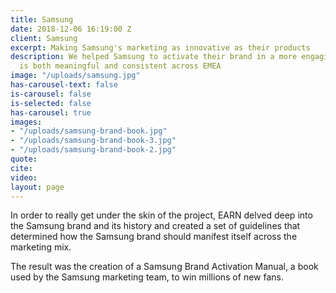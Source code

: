 ```yaml
---
title: Samsung
date: 2018-12-06 16:19:00 Z
client: Samsung
excerpt: Making Samsung's marketing as innovative as their products
description: We helped Samsung to activate their brand in a more engaging way that
  is both meaningful and consistent across EMEA
image: "/uploads/samsung.jpg"
has-carousel-text: false
is-carousel: false
is-selected: false
has-carousel: true
images:
- "/uploads/samsung-brand-book.jpg"
- "/uploads/samsung-brand-book-3.jpg"
- "/uploads/samsung-brand-book-2.jpg"
quote: 
cite: 
video: 
layout: page
---
```


In order to really get under the skin of the project, EARN delved deep into the Samsung brand and its history and created a set of guidelines that determined how the Samsung brand should manifest itself across the marketing mix.

The result was the creation of a Samsung Brand Activation Manual, a book used by the Samsung marketing team, to win millions of new fans.